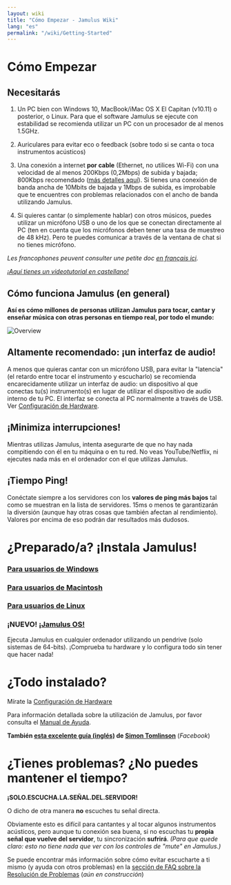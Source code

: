 ```yaml
---
layout: wiki
title: "Cómo Empezar - Jamulus Wiki"
lang: "es"
permalink: "/wiki/Getting-Started"
---
```

# Cómo Empezar
## Necesitarás

1. Un PC bien con Windows 10, MacBook/iMac OS X El Capitan (v10.11) o posterior, o Linux. Para que el software Jamulus se ejecute con estabilidad se recomienda utilizar un PC con un procesador de al menos 1.5GHz.

1. Auriculares para evitar eco o feedback (sobre todo si se canta o toca instrumentos acústicos)

1. Una conexión a internet **por cable** (Ethernet, no utilices Wi-Fi) con una velocidad de al menos 200Kbps (0,2Mbps) de subida y bajada; 800Kbps recomendado ([más detalles aquí](Quality,-delay-and-network-bandwidth)). Si tienes una conexión de banda ancha de 10Mbits de bajada y 1Mbps de subida, es improbable que te encuentres con problemas relacionados con el ancho de banda utilizando Jamulus.

1. Si quieres cantar (o simplemente hablar) con otros músicos, puedes utilizar un micrófono USB o uno de los que se conectan directamente al PC (ten en cuenta que los micrófonos deben tener una tasa de muestreo de 48 kHz). Pero te puedes comunicar a través de la ventana de chat si no tienes micrófono.

_Les francophones peuvent consulter une petite doc [en français ici](https://github.com/fredsiva/corojam/blob/master/README.md)._

_[¡Aquí tienes un videotutorial en castellano!](https://youtu.be/n3lsE1CCz1U)_


## Cómo funciona Jamulus (en general)

**Así es cómo millones de personas utilizan Jamulus para tocar, cantar y enseñar música con otras personas en tiempo real, por todo el mundo:**

![Overview](https://user-images.githubusercontent.com/5199505/92494483-25eaf900-f1cc-11ea-899c-19a2f56726d4.png)

## Altamente recomendado: ¡un interfaz de audio!

A menos que quieras cantar con un micrófono USB, para evitar la "latencia" (el retardo entre tocar el instrumento y escucharlo) se recomienda encarecidamente utilizar un interfaz de audio: un dispositivo al que conectas tu(s) instrumento(s) en lugar de utilizar el dispositivo de audio interno de tu PC. El interfaz se conecta al PC normalmente a través de USB. Ver [Configuración de Hardware](Hardware-Setup).

## ¡Minimiza interrupciones!

Mientras utilizas Jamulus, intenta asegurarte de que no hay nada compitiendo con él en tu máquina o en tu red. No veas YouTube/Netflix, ni ejecutes nada más en el ordenador con el que utilizas Jamulus.

## ¡Tiempo Ping!

Conéctate siempre a los servidores con los **valores de ping más bajos** tal como se muestran en la lista de servidores. 15ms o menos te garantizarán la diversión (aunque hay otras cosas que también afectan al rendimiento). Valores por encima de eso podrán dar resultados más dudosos.

# ¿Preparado/a? ¡Instala Jamulus!

### [Para usuarios de Windows](Installation-for-Windows)

### [Para usuarios de Macintosh](Installation-for-Macintosh)

### [Para usuarios de Linux](Installation-for-Linux)

### ¡NUEVO! [¡Jamulus OS!](https://sourceforge.net/projects/jamulus-os/files/JamulusOS/)

Ejecuta Jamulus en cualquier ordenador utilizando un pendrive (solo sistemas de 64-bits). ¡Comprueba tu hardware y lo configura todo sin tener que hacer nada!

# ¿Todo instalado?

Mírate la [Configuración de Hardware](Hardware-Setup)

Para información detallada sobre la utilización de Jamulus, por favor consulta el [Manual de Ayuda](https://github.com/corrados/jamulus/blob/master/src/res/homepage/manual.md).

**También [esta excelente guía (inglés)](https://www.facebook.com/notes/jamulus-online-musicianssingers-jamming/idiots-guide-to-jamulus-app/510044532903831/) de [Simon Tomlinson](https://www.facebook.com/simon.james.tomlinson?eid=ARBQoY3KcZAtS3pGdLJuqvQTeRSOo4gHdQZT7nNzOt1oPMGgZ4_3GERe-rOyH5PxsSHVYYXjWwcqd71a)** (_Facebook_)

# ¿Tienes problemas? ¿No puedes mantener el tiempo?

**¡SOLO.ESCUCHA.LA.SEÑAL.DEL.SERVIDOR!**

O dicho de otra manera **no** escuches tu señal directa.

Obviamente esto es difícil para cantantes y al tocar algunos instrumentos acústicos, pero aunque tu conexión sea buena, si no escuchas tu **propia señal que vuelve del servidor**, tu sincronización **sufrirá**. _(Para que quede claro: esto no tiene nada que ver con los controles de "mute" en Jamulus.)_

Se puede encontrar más información sobre cómo evitar escucharte a ti mismo (y ayuda con otros problemas) en la [sección de FAQ sobre la Resolución de Problemas](Client-Troubleshooting) (_aún en construcción_)
